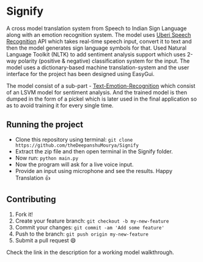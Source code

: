 # Signify
A cross model translation system from Speech to Indian Sign Language along with an emotion recognition system. The model uses [Uberi Speech Recognition](https://github.com/Uberi/speech_recognition) API which takes real-time speech input, convert it to text and then the model generates sign language symbols for that. Used Natural Language Toolkit (NLTK) to add sentiment analysis support which uses 2-way polarity (positive & negative) classification system for the input. The model uses a dictionary-based machine translation-system and the user interface for the project has been designed using EasyGui.

The model consist of a sub-part - [Text-Emotion-Recognition](/Text-Emotion-Detection) which consist of an LSVM model for sentiment analysis. And the trained model is then dumped in the form of a pickel which is later used in the final application so as to avoid training it for every single time. 

## Running the project
- Clone this repository using terminal: `git clone https://github.com/theDeepanshuMourya/Signify`
- Extract the zip file and then open terminal in the Signify folder.
- Now run: `python main.py`
- Now the program will ask for a live voice input.
- Provide an input using microphone and see the results. Happy Translation :thumbsup:

## Contributing
1. Fork it!
2. Create your feature branch: `git checkout -b my-new-feature`
3. Commit your changes: `git commit -am 'Add some feature'`
4. Push to the branch: `git push origin my-new-feature`
5. Submit a pull request :smile:

Check the link in the description for a working model walkthrough.
